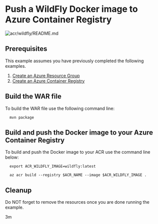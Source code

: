 
# Push a WildFly Docker image to Azure Container Registry

![acr/wildfly/README.md](https://github.com/Azure-Samples/java-on-azure-examples/workflows/acr/wildfly/README.md/badge.svg)

## Prerequisites

This example assumes you have previously completed the following examples.

1. [Create an Azure Resource Group](../../group/create/)
1. [Create an Azure Container Registry](../create/)

<!-- workflow.cron(0 10 * * 2) -->
<!-- workflow.include(../create/README.md) -->

## Build the WAR file

To build the WAR file use the following command line:

<!-- workflow.run()

cd acr/wildfly

  -->

```shell
  mvn package
```

## Build and push the Docker image to your Azure Container Registry

To build and push the Docker image to your ACR use the command line below:

```shell
  export ACR_WILDFLY_IMAGE=wildfly:latest

  az acr build --registry $ACR_NAME --image $ACR_WILDFLY_IMAGE .
```

<!-- workflow.run()

cd ../..

  -->

<!-- workflow.directOnly()

export RESULT=$(az acr repository show --name $ACR_NAME --image $ACR_WILDFLY_IMAGE)
az group delete --name $RESOURCE_GROUP --yes || true

if [[ -z $RESULT ]]; then
  echo "Unable to find $ACR_WILDFLY_IMAGE image"
  exit 1
fi

  -->

## Cleanup

Do NOT forget to remove the resources once you are done running the example.

3m
